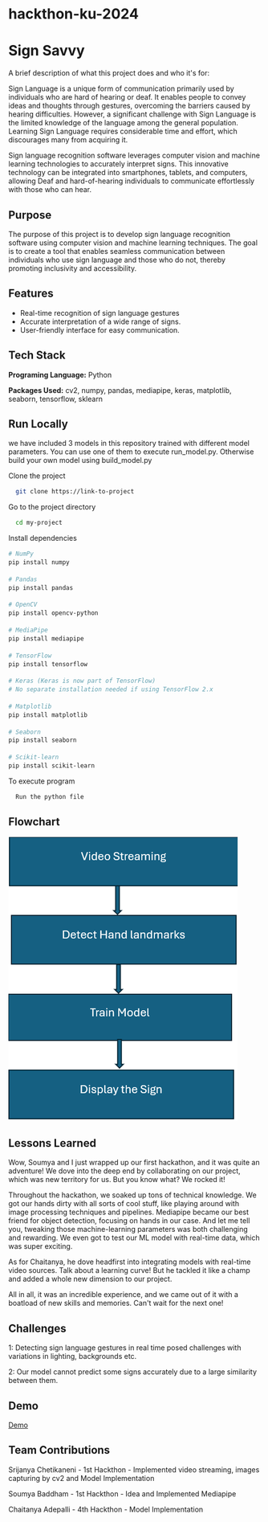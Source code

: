 # hackthon-ku-2024


# Sign Savvy

A brief description of what this project does and who it's for:

Sign Language is a unique form of communication primarily used by individuals who are hard of hearing or deaf. It enables people to convey ideas and thoughts through gestures, overcoming the barriers caused by hearing difficulties. However, a significant challenge with Sign Language is the limited knowledge of the language among the general population. Learning Sign Language requires considerable time and effort, which discourages many from acquiring it.

Sign language recognition software leverages computer vision and machine learning technologies to accurately interpret signs. This innovative technology can be integrated into smartphones, tablets, and computers, allowing Deaf and hard-of-hearing individuals to communicate effortlessly with those who can hear.






## Purpose
The purpose of this project is to develop sign language recognition software using computer vision and machine learning techniques. The goal is to create a tool that enables seamless communication between individuals who use sign language and those who do not, thereby promoting inclusivity and accessibility.
## Features

- Real-time recognition of sign language gestures
- Accurate interpretation of a wide range of signs.
- User-friendly interface for easy communication.



## Tech Stack

**Programing Language:** Python

**Packages Used:** cv2, numpy, pandas, mediapipe, keras, matplotlib, seaborn, tensorflow, sklearn


## Run Locally
we have included 3 models in this repository trained with different model parameters. You can use one of them to execute run_model.py. Otherwise build your own model using build_model.py

Clone the project

```bash
  git clone https://link-to-project
```

Go to the project directory

```bash
  cd my-project
```

Install dependencies

```bash
# NumPy
pip install numpy

# Pandas
pip install pandas

# OpenCV
pip install opencv-python

# MediaPipe
pip install mediapipe

# TensorFlow
pip install tensorflow

# Keras (Keras is now part of TensorFlow)
# No separate installation needed if using TensorFlow 2.x

# Matplotlib
pip install matplotlib

# Seaborn
pip install seaborn

# Scikit-learn
pip install scikit-learn
```

To execute program

```bash
  Run the python file
```



## Flowchart

![Flowchart](flowchart.png)

## Lessons Learned

Wow, Soumya and I just wrapped up our first hackathon, and it was quite an adventure! We dove into the deep end by collaborating on our project, which was new territory for us. But you know what? We rocked it!

Throughout the hackathon, we soaked up tons of technical knowledge. We got our hands dirty with all sorts of cool stuff, like playing around with image processing techniques and pipelines. Mediapipe became our best friend for object detection, focusing on hands in our case. And let me tell you, tweaking those machine-learning parameters was both challenging and rewarding. We even got to test our ML model with real-time data, which was super exciting.

As for Chaitanya, he dove headfirst into integrating models with real-time video sources. Talk about a learning curve! But he tackled it like a champ and added a whole new dimension to our project.

All in all, it was an incredible experience, and we came out of it with a boatload of new skills and memories. Can't wait for the next one!


## Challenges

1: Detecting sign language gestures in real time posed challenges with variations in lighting, backgrounds etc.

2: Our model cannot predict some signs accurately due to a large similarity between them.

## Demo

[Demo](https://youtu.be/IGTvJ0fXUWM)

## 


## Team Contributions
Srijanya Chetikaneni - 1st Hackthon - Implemented video streaming, images capturing by cv2 and Model Implementation

Soumya Baddham - 1st Hackthon - Idea and Implemented Mediapipe

Chaitanya Adepalli - 4th Hackthon - Model Implementation



